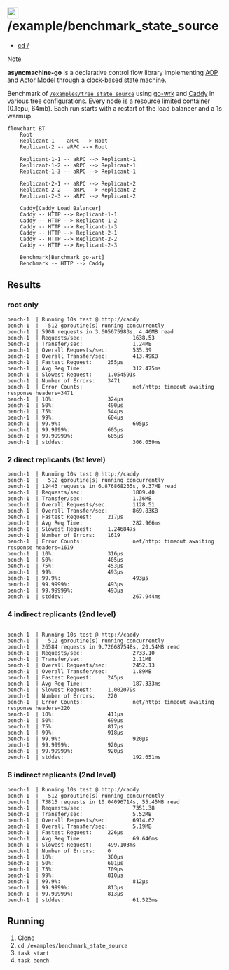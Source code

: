 # <img src="https://pancsta.github.io/assets/asyncmachine-go/logo.png" height="25"/> /example/benchmark_state_source

- [cd /](/)

> [!NOTE]
> **asyncmachine-go** is a declarative control flow library implementing [AOP](https://en.wikipedia.org/wiki/Aspect-oriented_programming)
> and [Actor Model](https://en.wikipedia.org/wiki/Actor_model) through a [clock-based state machine](/pkg/machine/README.md).

Benchmark of [`/examples/tree_state_source`](/examples/tree_state_source/README.md) using [go-wrk](https://github.com/tsliwowicz/go-wrk)
and [Caddy](https://caddyserver.com/) in various tree configurations. Every node is a resource limited container
(0.1cpu, 64mb). Each run starts with a restart of the load balancer and a 1s warmup.

```mermaid
flowchart BT
    Root
    Replicant-1 -- aRPC --> Root
    Replicant-2 -- aRPC --> Root

    Replicant-1-1 -- aRPC --> Replicant-1
    Replicant-1-2 -- aRPC --> Replicant-1
    Replicant-1-3 -- aRPC --> Replicant-1

    Replicant-2-1 -- aRPC --> Replicant-2
    Replicant-2-2 -- aRPC --> Replicant-2
    Replicant-2-3 -- aRPC --> Replicant-2

    Caddy[Caddy Load Balancer]
    Caddy -- HTTP --> Replicant-1-1
    Caddy -- HTTP --> Replicant-1-2
    Caddy -- HTTP --> Replicant-1-3
    Caddy -- HTTP --> Replicant-2-1
    Caddy -- HTTP --> Replicant-2-2
    Caddy -- HTTP --> Replicant-2-3

    Benchmark[Benchmark go-wrt]
    Benchmark -- HTTP --> Caddy
```

## Results

### root only

```text
bench-1  | Running 10s test @ http://caddy
bench-1  |   512 goroutine(s) running concurrently
bench-1  | 5908 requests in 3.605675983s, 4.46MB read
bench-1  | Requests/sec:                1638.53
bench-1  | Transfer/sec:                1.24MB
bench-1  | Overall Requests/sec:        535.39
bench-1  | Overall Transfer/sec:        413.49KB
bench-1  | Fastest Request:     255µs
bench-1  | Avg Req Time:                312.475ms
bench-1  | Slowest Request:     1.054591s
bench-1  | Number of Errors:    3471
bench-1  | Error Counts:                net/http: timeout awaiting response headers=3471
bench-1  | 10%:                 324µs
bench-1  | 50%:                 490µs
bench-1  | 75%:                 544µs
bench-1  | 99%:                 604µs
bench-1  | 99.9%:                       605µs
bench-1  | 99.9999%:            605µs
bench-1  | 99.99999%:           605µs
bench-1  | stddev:                      306.059ms
```

### 2 direct replicants (1st level)

```text
bench-1  | Running 10s test @ http://caddy
bench-1  |   512 goroutine(s) running concurrently
bench-1  | 12443 requests in 6.876868235s, 9.37MB read
bench-1  | Requests/sec:                1809.40
bench-1  | Transfer/sec:                1.36MB
bench-1  | Overall Requests/sec:        1128.51
bench-1  | Overall Transfer/sec:        869.83KB
bench-1  | Fastest Request:     217µs
bench-1  | Avg Req Time:                282.966ms
bench-1  | Slowest Request:     1.246847s
bench-1  | Number of Errors:    1619
bench-1  | Error Counts:                net/http: timeout awaiting response headers=1619
bench-1  | 10%:                 316µs
bench-1  | 50%:                 405µs
bench-1  | 75%:                 453µs
bench-1  | 99%:                 493µs
bench-1  | 99.9%:                       493µs
bench-1  | 99.9999%:            493µs
bench-1  | 99.99999%:           493µs
bench-1  | stddev:                      267.944ms
```

### 4 indirect replicants (2nd level)

```text

bench-1  | Running 10s test @ http://caddy
bench-1  |   512 goroutine(s) running concurrently
bench-1  | 26584 requests in 9.726687548s, 20.54MB read
bench-1  | Requests/sec:                2733.10
bench-1  | Transfer/sec:                2.11MB
bench-1  | Overall Requests/sec:        2452.13
bench-1  | Overall Transfer/sec:        1.89MB
bench-1  | Fastest Request:     245µs
bench-1  | Avg Req Time:                187.333ms
bench-1  | Slowest Request:     1.002079s
bench-1  | Number of Errors:    220
bench-1  | Error Counts:                net/http: timeout awaiting response headers=220
bench-1  | 10%:                 411µs
bench-1  | 50%:                 699µs
bench-1  | 75%:                 817µs
bench-1  | 99%:                 918µs
bench-1  | 99.9%:                       920µs
bench-1  | 99.9999%:            920µs
bench-1  | 99.99999%:           920µs
bench-1  | stddev:                      192.651ms
```

### 6 indirect replicants (2nd level)

```text
bench-1  | Running 10s test @ http://caddy
bench-1  |   512 goroutine(s) running concurrently
bench-1  | 73815 requests in 10.04096714s, 55.45MB read
bench-1  | Requests/sec:                7351.38
bench-1  | Transfer/sec:                5.52MB
bench-1  | Overall Requests/sec:        6914.62
bench-1  | Overall Transfer/sec:        5.19MB
bench-1  | Fastest Request:     226µs
bench-1  | Avg Req Time:                69.646ms
bench-1  | Slowest Request:     499.103ms
bench-1  | Number of Errors:    0
bench-1  | 10%:                 380µs
bench-1  | 50%:                 601µs
bench-1  | 75%:                 709µs
bench-1  | 99%:                 810µs
bench-1  | 99.9%:                       812µs
bench-1  | 99.9999%:            813µs
bench-1  | 99.99999%:           813µs
bench-1  | stddev:                      61.523ms
```

## Running

1. Clone
2. `cd /examples/benchmark_state_source`
3. `task start`
4. `task bench`
